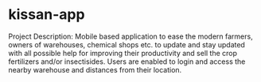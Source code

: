 # kissan-app

Project Description: Mobile based application to ease the modern farmers, owners of warehouses, chemical shops etc. to update and stay updated with all possible help for improving their productivity and sell the crop fertilizers and/or insectisides. Users are enabled to login and access the nearby warehouse and distances from their location.
